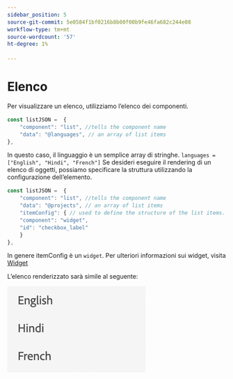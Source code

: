 ```yaml
---
sidebar_position: 5
source-git-commit: 5e0584f1bf0216b8b00f00b9fe46fa682c244e08
workflow-type: tm+mt
source-wordcount: '57'
ht-degree: 1%

---
```



# Elenco

Per visualizzare un elenco, utilizziamo l’elenco dei componenti.

```js title="list.js"
const listJSON =  {
    "component": "list", //tells the component name
    "data": "@languages", // an array of list items
},
```

In questo caso, il linguaggio è un semplice array di stringhe. `languages = ["English", "Hindi", "French"]`
Se desideri eseguire il rendering di un elenco di oggetti, possiamo specificare la struttura utilizzando la configurazione dell’elemento.

```js title="list.js"
const listJSON =  {
    "component": "list", //tells the component name
    "data": "@projects", // an array of list items
    "itemConfig": { // used to define the structure of the list items.
    "component": "widget",
    "id": "checkbox_label"
    }
},
```

In genere itemConfig è un `widget`. Per ulteriori informazioni sui widget, visita [Widget](../Widgets/basic_widget.md)

L’elenco renderizzato sarà simile al seguente:

![list](./imgs/list.png "Elenco")
